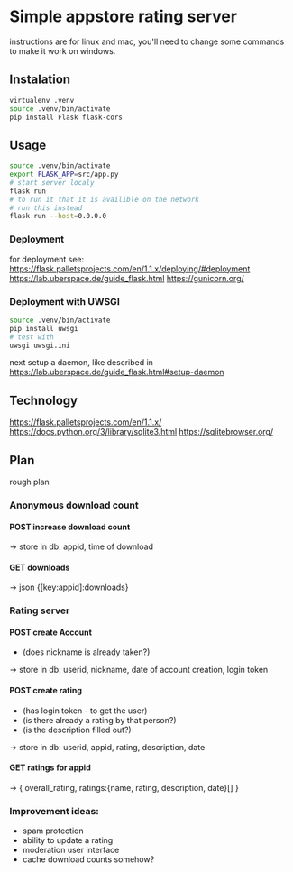 # Simple appstore rating server

instructions are for linux and mac, you'll need to change some commands to make it work on windows.
## Instalation

```bash
virtualenv .venv
source .venv/bin/activate
pip install Flask flask-cors
```

## Usage

```bash
source .venv/bin/activate
export FLASK_APP=src/app.py
# start server localy
flask run
# to run it that it is availible on the network
# run this instead
flask run --host=0.0.0.0
```

### Deployment 
for deployment see:
https://flask.palletsprojects.com/en/1.1.x/deploying/#deployment
https://lab.uberspace.de/guide_flask.html
https://gunicorn.org/

### Deployment with UWSGI

```sh
source .venv/bin/activate
pip install uwsgi
# test with
uwsgi uwsgi.ini
```
next setup a daemon, like described in https://lab.uberspace.de/guide_flask.html#setup-daemon

## Technology

https://flask.palletsprojects.com/en/1.1.x/
https://docs.python.org/3/library/sqlite3.html
https://sqlitebrowser.org/

## Plan
rough plan

### Anonymous download count

#### POST increase download count

-> store in db: appid, time of download

#### GET downloads

-> json {[key:appid]:downloads}


### Rating server

#### POST create Account

- (does nickname is already taken?)

-> store in db: userid, nickname, date of account creation, login token

#### POST create rating

- (has login token - to get the user)
- (is there already a rating by that person?)
- (is the description filled out?)

-> store in db:  userid, appid, rating, description, date

#### GET ratings for appid

-> {
 overall_rating,
 ratings:{name, rating, description, date}[]
}



### Improvement ideas:

- spam protection
- ability to update a rating
- moderation user interface
- cache download counts somehow?